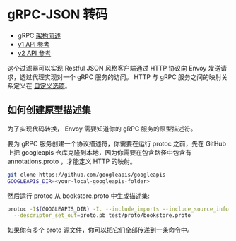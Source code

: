 # gRPC-JSON 转码

- gRPC [架构简述](../../intro/arch_overview/grpc.md#arch-overview-grpc)
- [v1 API 参考](https://www.envoyproxy.io/docs/envoy/latest/api-v1/http_filters/grpc_json_transcoder_filter#config-http-filters-grpc-json-transcoder-v1)
- [v2 API 参考](https://www.envoyproxy.io/docs/envoy/latest/api-v2/config/filter/http/transcoder/v2/transcoder.proto#envoy-api-msg-config-filter-http-transcoder-v2-grpcjsontranscoder)

这个过滤器可以实现 Restful JSON 风格客户端通过 HTTP 协议向 Envoy 发送请求，透过代理实现对一个 gRPC 服务的访问。 HTTP 与 gRPC 服务之间的映射关系定义在 [自定义选项](https://cloud.google.com/service-management/reference/rpc/google.api#http)。

## 如何创建原型描述集

为了实现代码转换， Envoy 需要知道你的 gRPC 服务的原型描述符。

要为 gRPC 服务创建一个协议描述符，你需要在运行 protoc 之前，先在 GitHub 上把 googleapis 仓库克隆到本地，因为你需要在包含路径中包含有 annotations.proto ，才能定义 HTTP 的映射。

```bash
git clone https://github.com/googleapis/googleapis
GOOGLEAPIS_DIR=<your-local-googleapis-folder>
```

然后运行 protoc 从 bookstore.proto 中生成描述集:

```bash
protoc -I$(GOOGLEAPIS_DIR) -I. --include_imports --include_source_info \
  --descriptor_set_out=proto.pb test/proto/bookstore.proto
```

如果你有多个 proto 源文件，你可以把它们全部传递到一条命令中。
